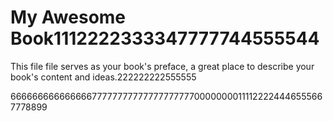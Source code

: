 # My Awesome Book1112222333347777744555544

This file file serves as your book's preface, a great place to describe your book's content and ideas.222222222555555

6666666666666667777777777777777777700000000111122224446555667778899

